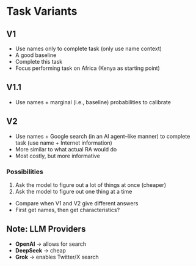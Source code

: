 # Task Variants

## V1
- Use names only to complete task (only use name context)
- A good baseline
- Complete this task
- Focus performing task on Africa (Kenya as starting point)

## V1.1
- Use names + marginal (i.e., baseline) probabilities to calibrate

## V2
- Use names + Google search (in an AI agent–like manner) to complete task (use name + Internet information)
- More similar to what actual RA would do
- Most costly, but more informative

### Possibilities
1. Ask the model to figure out a lot of things at once (cheaper)
2. Ask the model to figure out one thing at a time

- Compare when V1 and V2 give different answers
- First get names, then get characteristics?

## Note: LLM Providers
- **OpenAI**  → allows for search  
- **DeepSeek**  → cheap  
- **Grok**  → enables Twitter/X  search 

